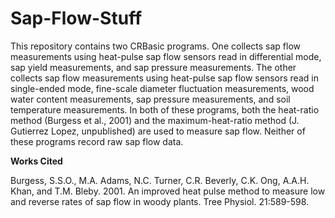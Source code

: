 # Sap-Flow-Stuff

This repository contains two CRBasic programs. One collects sap flow measurements using heat-pulse sap flow sensors read in differential mode, sap yield measurements, and sap pressure measurements. The other collects sap flow measurements using heat-pulse sap flow sensors read in single-ended mode, fine-scale diameter fluctuation measurements, wood water content measurements, sap pressure measurements, and soil temperature measurements. In both of these programs, both the heat-ratio method (Burgess et al., 2001) and the maximum-heat-ratio method (J. Gutierrez Lopez, unpublished) are used to measure sap flow. Neither of these programs record raw sap flow data.

<b>Works Cited</b>

Burgess, S.S.O., M.A. Adams, N.C. Turner, C.R. Beverly, C.K. Ong, A.A.H. Khan, and T.M. Bleby. 2001. An improved heat pulse method to measure low and reverse rates of sap flow in woody plants. Tree Physiol. 21:589-598.
